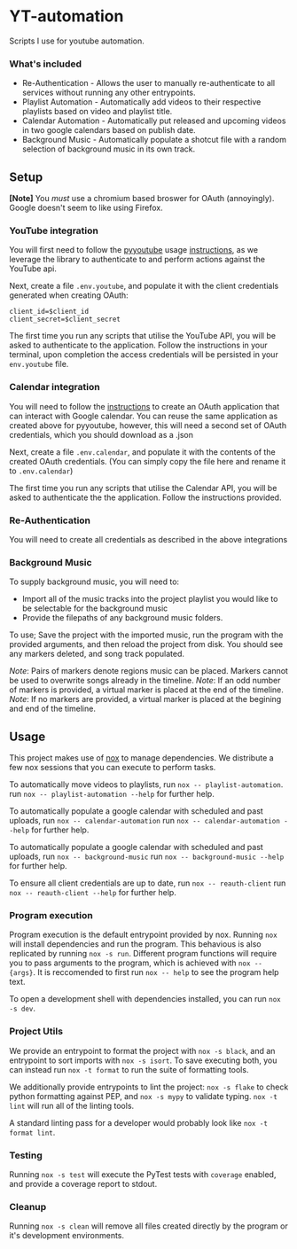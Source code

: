 # YT-automation
Scripts I use for youtube automation.

### What's included
- Re-Authentication   - Allows the user to manually re-authenticate to all services without running any other entrypoints.
- Playlist Automation - Automatically add videos to their respective playlists based on video and playlist title. 
- Calendar Automation - Automatically put released and upcoming videos in two google calendars based on publish date.
- Background Music    - Automatically populate a shotcut file with a random selection of background music in its own track.

## Setup

**[Note]** You *must* use a chromium based broswer for OAuth (annoyingly). Google doesn't seem to like using Firefox.

### YouTube integration
You will first need to follow the [pyyoutube](https://github.com/sns-sdks/python-youtube) usage [instructions](https://sns-sdks.lkhardy.cn/python-youtube/getting_started/), as we leverage the library to authenticate to and perform actions against the YouTube api.

Next, create a file `.env.youtube`, and populate it with the client credentials generated when creating OAuth:
```
client_id=$client_id
client_secret=$client_secret
```

The first time you run any scripts that utilise the YouTube API, you will be asked to authenticate to the application. Follow the instructions in your terminal, upon completion the access credentials will be persisted in your `env.youtube` file.

### Calendar integration
You will need to follow the [instructions](https://developers.google.com/calendar/api/quickstart/python) to create an OAuth application that can interact with Google calendar. You can reuse the same application as created above for pyyoutube, however, this will need a second set of OAuth credentials, which you should download as a .json

Next, create a file `.env.calendar`, and populate it with the contents of the created OAuth credentials. (You can simply copy the file here and rename it to `.env.calendar`)

The first time you run any scripts that utilise the Calendar API, you will be asked to authenticate the the application. Follow the instructions provided.

### Re-Authentication
You will need to create all credentials as described in the above integrations

### Background Music
To supply background music, you will need to:
- Import all of the music tracks into the project playlist you would like to be selectable for the background music
- Provide the filepaths of any background music folders.

To use; Save the project with the imported music, run the program with the provided arguments, and then reload the project from disk. You should see any markers deleted, and song track populated.

*Note*: Pairs of markers denote regions music can be placed. Markers cannot be used to overwrite songs already in the timeline.
*Note*: If an odd number of markers is provided, a virtual marker is placed at the end of the timeline.
*Note*: If no markers are provided, a virtual marker is placed at the begining and end of the timeline.

## Usage

This project makes use of [nox](https://nox.thea.codes/en/stable/index.html) to manage dependencies. We distribute a few nox sessions that you can execute to perform tasks.

To automatically move videos to playlists, run `nox -- playlist-automation`.
    run `nox -- playlist-automation --help` for further help.

To automatically populate a google calendar with scheduled and past uploads, run `nox -- calendar-automation`
    run `nox -- calendar-automation --help` for further help.

To automatically populate a google calendar with scheduled and past uploads, run `nox -- background-music`
    run `nox -- background-music --help` for further help.

To ensure all client credentials are up to date, run `nox -- reauth-client`
    run `nox -- reauth-client --help` for further help.

### Program execution

Program execution is the default entrypoint provided by nox. Running `nox` will install dependencies and run the program.
This behavious is also replicated by running `nox -s run`.
Different program functions will require you to pass arguments to the program, which is achieved with `nox -- {args}`. It is reccomended to first run `nox -- help` to see the program help text.

To open a development shell with dependencies installed, you can run `nox -s dev`.

### Project Utils

We provide an entrypoint to format the project with `nox -s black`, and an entrypoint to sort imports with `nox -s isort`. To save executing both, you can instead run `nox -t format` to run the suite of formatting tools.

We additionally provide entrypoints to lint the project: `nox -s flake` to check python formatting against PEP, and `nox -s mypy` to validate typing. `nox -t lint` will run all of the linting tools.

A standard linting pass for a developer would probably look like `nox -t format lint`.

### Testing

Running `nox -s test` will execute the PyTest tests with `coverage` enabled, and provide a coverage report to stdout.

### Cleanup

Running `nox -s clean` will remove all files created directly by the program or it's development environments.
